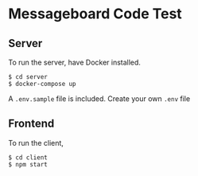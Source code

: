 # Messageboard Code Test

## Server

To run the server, have Docker installed.

    $ cd server
    $ docker-compose up

A `.env.sample` file is included. Create your own `.env` file

## Frontend

To run the client,

    $ cd client
    $ npm start

